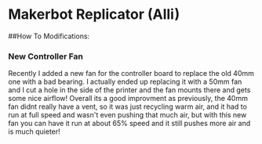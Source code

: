# Makerbot Replicator (Alli)

##How To Modifications:

### New Controller Fan

Recently I added a new fan for the controller board to replace the old 40mm one with a bad bearing. I actually ended up replacing it with a 50mm fan and I cut a hole in the side of the printer and the fan mounts there and gets some nice airflow! Overall its a good improvment as previously, the 40mm fan didnt really have a vent, so it was just recycling warm air, and it had to run at full speed and wasn't even pushing that much air, but with this new fan you can have it run at about 65% speed and it still pushes more air and is much quieter!

